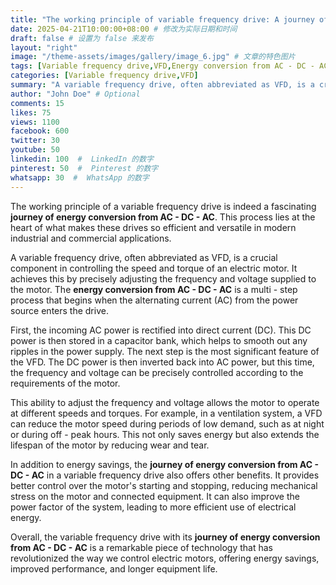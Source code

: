 ```yaml
---
title: "The working principle of variable frequency drive: A journey of energy conversion from AC - DC - AC"
date: 2025-04-21T10:00:00+08:00 # 修改为实际日期和时间
draft: false # 设置为 false 来发布
layout: "right"
image: "/theme-assets/images/gallery/image_6.jpg" # 文章的特色图片
tags: [Variable frequency drive,VFD,Energy conversion from AC - DC - AC,Control motor speed and torque,Energy savings,Improve motor performance,Extend equipment life]
categories: [Variable frequency drive,VFD]
summary: "A variable frequency drive, often abbreviated as VFD, is a crucial component in controlling the speed and torque of an electric motor. It achieves this by precisely adjusting the frequency and voltage supplied to the motor. " # 可选的自定义摘要
author: "John Doe" # Optional
comments: 15
likes: 75
views: 1100
facebook: 600
twitter: 30
youtube: 50
linkedin: 100  #  LinkedIn 的数字
pinterest: 50  #  Pinterest 的数字
whatsapp: 30  #  WhatsApp 的数字
---
```



The working principle of a variable frequency drive is indeed a fascinating **journey of energy conversion from AC - DC - AC**. This process lies at the heart of what makes these drives so efficient and versatile in modern industrial and commercial applications.

A variable frequency drive, often abbreviated as VFD, is a crucial component in controlling the speed and torque of an electric motor. It achieves this by precisely adjusting the frequency and voltage supplied to the motor. The **energy conversion from AC - DC - AC** is a multi - step process that begins when the alternating current (AC) from the power source enters the drive.

First, the incoming AC power is rectified into direct current (DC). This DC power is then stored in a capacitor bank, which helps to smooth out any ripples in the power supply. The next step is the most significant feature of the VFD. The DC power is then inverted back into AC power, but this time, the frequency and voltage can be precisely controlled according to the requirements of the motor.

This ability to adjust the frequency and voltage allows the motor to operate at different speeds and torques. For example, in a ventilation system, a VFD can reduce the motor speed during periods of low demand, such as at night or during off - peak hours. This not only saves energy but also extends the lifespan of the motor by reducing wear and tear.

In addition to energy savings, the **journey of energy conversion from AC - DC - AC** in a variable frequency drive also offers other benefits. It provides better control over the motor's starting and stopping, reducing mechanical stress on the motor and connected equipment. It can also improve the power factor of the system, leading to more efficient use of electrical energy.

Overall, the variable frequency drive with its **journey of energy conversion from AC - DC - AC** is a remarkable piece of technology that has revolutionized the way we control electric motors, offering energy savings, improved performance, and longer equipment life. 



